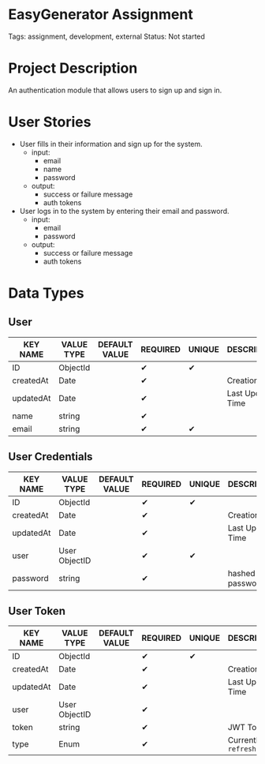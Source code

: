 # EasyGenerator Assignment

Tags: assignment, development, external
Status: Not started

# Project Description

An authentication module that allows users to sign up and sign in.

# User Stories

- User fills in their information and sign up for the system.
    - input:
        - email
        - name
        - password
    - output:
        - success or failure message
        - auth tokens
- User logs in to the system by entering their email and password.
    - input:
        - email
        - password
    - output:
        - success or failure message
        - auth tokens

# Data Types

## User

| KEY NAME | VALUE TYPE | DEFAULT VALUE | REQUIRED | UNIQUE | DESCRIPTION |
| --- | --- | --- | --- | --- | --- |
| ID | ObjectId |  | ✔ | ✔ |  |
| createdAt | Date |  | ✔ |  | Creation Time |
| updatedAt | Date |  | ✔ |  | Last Update Time |
| name | string |  | ✔ |  |  |
| email | string |  | ✔ | ✔ |  |

## User Credentials

| KEY NAME | VALUE TYPE | DEFAULT VALUE | REQUIRED | UNIQUE | DESCRIPTION |
| --- | --- | --- | --- | --- | --- |
| ID | ObjectId |  | ✔ | ✔ |  |
| createdAt | Date |  | ✔ |  | Creation Time |
| updatedAt | Date |  | ✔ |  | Last Update Time |
| user | User ObjectID |  | ✔ | ✔ |  |
| password | string |  | ✔ |  | hashed password |

## User Token

| KEY NAME | VALUE TYPE | DEFAULT VALUE | REQUIRED | UNIQUE | DESCRIPTION |
| --- | --- | --- | --- | --- | --- |
| ID | ObjectId |  | ✔ | ✔ |  |
| createdAt | Date |  | ✔ |  | Creation Time |
| updatedAt | Date |  | ✔ |  | Last Update Time |
| user | User ObjectID |  | ✔ |  |  |
| token | string |  | ✔ |  | JWT Token |
| type | Enum |  | ✔ |  | Currently only `refresh`  |